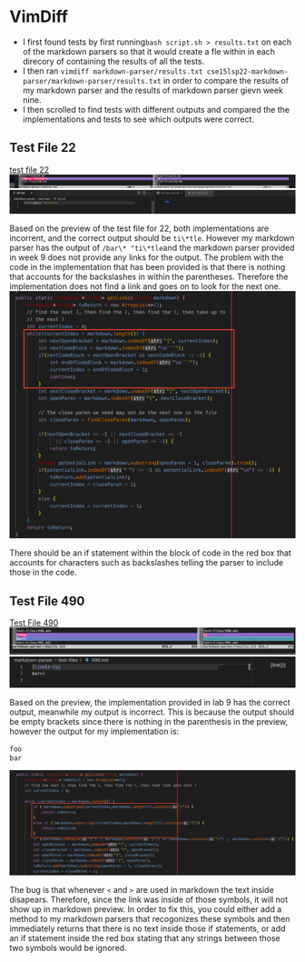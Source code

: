 # VimDiff

- I first found tests by first running```bash script.sh > results.txt``` on each of the markdown parsers so that it would create a fle within in each direcory of containing the results of all the tests. 
- I then ran ```vimdiff markdown-parser/results.txt cse15lsp22-markdown-parser/markdown-parser/results.txt``` in order to compare the results of my markdown parser and the results of markdown parser gievn week nine.
- I then scrolled to find tests with different outputs and compared the the implementations and tests to see which outputs were correct.  

## Test File 22
[test file 22](https://github.com/nidhidhamnani/markdown-parser/blob/main/test-files/22.md)
![Image](vimdiff22.png)
![Image](testfile22.png)

Based on the preview of the test file for 22, both implementations are incorrent, and the correct output should be ```ti\*tle```. However my markdown parser has the output of ```/bar\* "ti\*tle```and the markdown parser provided in week 9 does not provide any links for the output. 
The problem with the code in the implementation that has been provided is that there is nothing that accounts for the backslashes in within the parentheses. Therefore the implementation does not find a link and goes on to look for the next one. 
![Image](code22.png)

There should be an if statement within the block of code in the red box that accounts for characters such as backslashes telling the parser to include those in the code. 

## Test File 490 
[Test File 490](https://github.com/nidhidhamnani/markdown-parser/blob/main/test-files/490.md)
![Image](vimdiff490.png)
![Image](testfile490.png)

Based on the preview, the implementation provided in lab 9 has the correct output, meanwhile my output is incorrect. This is because the output should be empty brackets since there is nothing in the parenthesis in the preview, however the output for my implementation is:
```
foo
bar
``` 
![Image](code490.png)

The bug is that whenever ```<``` and ```>``` are used in markdown the text inside disapears. Therefore, since the link was inside of those symbols, it will not show up in markdown preview. In order to fix this, you could either add a method to my markdown parsers that recogonizes these symbols and then immediately returns that there is no text inside those if statements, or add an if statement inside the red box stating that any strings between those two symbols would be ignored. 
